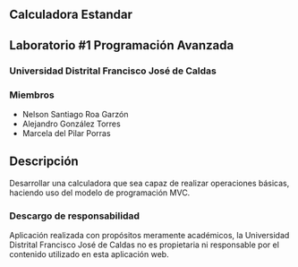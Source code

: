 ## Calculadora Estandar
## Laboratorio #1 Programación Avanzada
### Universidad Distrital Francisco José de Caldas

### Miembros
- Nelson Santiago Roa Garzón
- Alejandro González Torres
- Marcela del Pilar Porras

## Descripción
Desarrollar una calculadora que sea capaz de realizar operaciones básicas, haciendo uso del modelo de programación MVC.

### Descargo de responsabilidad
Aplicación realizada con propósitos meramente académicos, 
la Universidad Distrital Francisco José de Caldas no es propietaria
ni responsable por el contenido utilizado en esta aplicación web.
